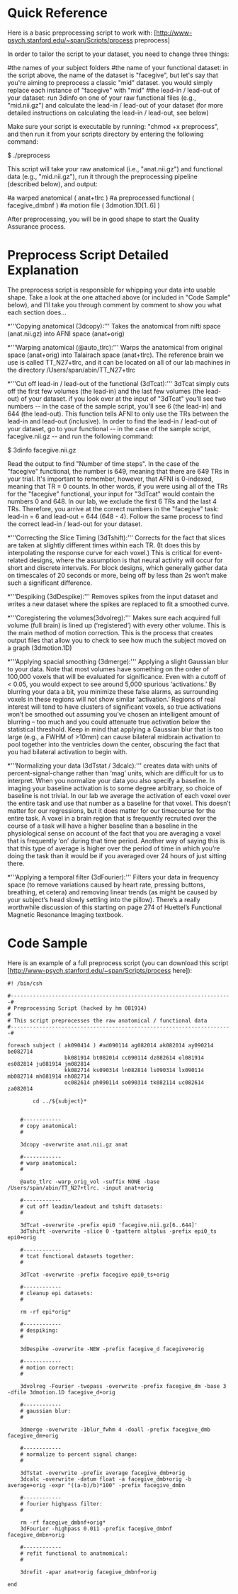 # Quick Reference

Here is a basic preprocessing script to work with: [http://www-psych.stanford.edu/~span/Scripts/process preprocess]

In order to tailor the script to your dataset, you need to change three things:

#the names of your subject folders
#the name of your functional dataset: in the script above, the name of the dataset is "facegive", but let's say that you're aiming to preprocess a classic "mid" dataset. you would simply replace each instance of "facegive" with "mid"
#the lead-in / lead-out of your dataset: run 3dinfo on one of your raw functional files (e.g., "mid.nii.gz") and calculate the lead-in / lead-out of your dataset (for more detailed instructions on calculating the lead-in / lead-out, see below)

Make sure your script is executable by running: "chmod +x preprocess", and then run it from your scripts directory by entering the following command:

 $ ./preprocess

This script will take your raw anatomical (i.e., "anat.nii.gz") and functional data (e.g., "mid.nii.gz"), run it through the preprocessing pipeline (described below), and output: 

#a warped anatomical ( anat+tlrc )
#a preprocessed functional ( facegive_dmbnf )
#a motion file ( 3dmotion.1D[1..6] )

After preprocessing, you will be in good shape to start the Quality Assurance process.

# Preprocess Script Detailed Explanation

The preprocess script is responsible for whipping your data into usable shape. Take a look at the one attached above (or included in "Code Sample" below), and I'll take you through comment by comment to show you what each section does...

*'''Copying anatomical (3dcopy):''' Takes the anatomical from nifti space (anat.nii.gz) into AFNI space (anat+orig)

*'''Warping anatomical (@auto_tlrc):''' Warps the anatomical from original space (anat+orig) into Talairach space (anat+tlrc). The reference brain we use is called TT_N27+tlrc, and it can be located on all of our lab machines in the directory /Users/span/abin/TT_N27+tlrc

*'''Cut off lead-in / lead-out of the functional (3dTcat):'''  3dTcat simply cuts off the first few volumes (the lead-in) and the last few volumes (the lead-out) of your dataset. if you look over at the input of "3dTcat" you'll see two numbers -- in the case of the sample script, you'll see 6 (the lead-in) and 644 (the lead-out). This function tells AFNI to only use the TRs between the lead-in and lead-out (inclusive). In order to find the lead-in / lead-out of your dataset, go to your functional -- in the case of the sample script, facegive.nii.gz -- and run the following command:

 $ 3dinfo facegive.nii.gz

Read the output to find "Number of time steps". In the case of the "facegive" functional, the number is 649, meaning that there are 649 TRs in your trial. It's important to remember, however, that AFNI is 0-indexed, meaning that TR = 0 counts. In other words, if you were using all of the TRs for the "facegive" functional, your input for "3dTcat" would contain the numbers 0 and 648. In our lab, we exclude the first 6 TRs and the last 4 TRs. Therefore, you arrive at the correct numbers in the "facegive" task: lead-in = 6 and lead-out = 644 (648 - 4). Follow the same process to find the correct lead-in / lead-out for your dataset.

*'''Correcting the Slice Timing (3dTshift):''' Corrects for the fact that slices are taken at slightly different times within each TR. (It does this by interpolating the response curve for each voxel.) This is critical for event-related designs, where the assumption is that neural activity will occur for short and discrete intervals. For block designs, which generally gather data on timescales of 20 seconds or more, being off by less than 2s won’t make such a significant difference. 

*'''Despiking (3dDespike):''' Removes spikes from the input dataset and writes a new dataset where the spikes are replaced to fit a smoothed curve. 

*'''Coregistering the volumes(3dvolreg):'''  Makes sure each acquired full volume (full brain) is lined up (‘registered’) with every other volume.  This is the main method of motion correction.  This is the process that creates output files that allow you to check to see how much the subject moved on a graph (3dmotion.1D)

*'''Applying spacial smoothing (3dmerge):''' Applying a slight Gaussian blur to your data. Note that most volumes have something on the order of 100,000 voxels that will be evaluated for significance.  Even with a cutoff of < 0.05, you would expect to see around 5,000 spurious ‘activations.’ By blurring your data a bit, you minimize these false alarms, as surrounding voxels in these regions will not show similar ‘activation.’ Regions of real interest will tend to have clusters of significant voxels, so true activations won’t be smoothed out assuming you’ve chosen an intelligent amount of blurring – too much and you could attenuate true activation below the statistical threshold.  Keep in mind that applying a Gaussian blur that is too large (e.g., a FWHM of >10mm) can cause bilateral midbrain activation to pool together into the ventricles down the center, obscuring the fact that you had bilateral activation to begin with.

*'''Normalizing your data (3dTstat / 3dcalc):''' creates data with units of percent-signal-change rather than ‘mag’ units, which are difficult for us to interpret. When you normalize your data you also specify a baseline.  In imaging your baseline activation is to some degree arbitrary, so choice of baseline is not trivial.  In our lab we average the activation of each voxel over the entire task and use that number as a baseline for that voxel.  This doesn’t matter for our regressions, but it does matter for our timecourse for the entire task. A voxel in a brain region that is frequently recruited over the course of a task will have a higher baseline than a baseline in the physiological sense on account of the fact that you are averaging a voxel that is frequently ‘on’ during that time period.  Another way of saying this is that this type of average is higher over the period of time in which you’re doing the task than it would be if you averaged over 24 hours of just sitting there. 

*'''Applying a temporal filter (3dFourier):''' Filters your data in frequency space (to remove variations caused by heart rate, pressing buttons, breathing, et cetera) and removing linear trends (as might be caused by your subject’s head slowly settling into the pillow). There’s a really worthwhile discussion of this starting on page 274 of Huettel’s Functional Magnetic Resonance Imaging textbook.

# Code Sample
Here is an example of a full preprocess script (you can download this script [http://www-psych.stanford.edu/~span/Scripts/process here]):

```
#! /bin/csh

#----------------------------------------------------------------------#
# Preprocessing Script (hacked by hm 081914)
# 
# This script preprocesses the raw anatomical / functional data
#----------------------------------------------------------------------#

foreach subject ( ak090414 ) #ad090114 ag082014 ak082014 ay090214 be082714 
                  bk081914 bt082014 cc090114 dz082614 el081914 es082814 ju081914 jm082814 
                  kk082714 ks090314 ln082814 ls090314 lx090114 mb082714 mh081914 nh082714 
                  oc082614 ph090114 so090314 tk082114 uc082614 za082014
    
        cd ../${subject}*
    

    #------------   
    # copy anatomical:
    #
    
    3dcopy -overwrite anat.nii.gz anat

    #------------   
    # warp anatomical:
    #
    
    @auto_tlrc -warp_orig_vol -suffix NONE -base /Users/span/abin/TT_N27+tlrc. -input anat+orig

    #------------   
    # cut off leadin/leadout and tshift datasets:
    #
    
    3dTcat -overwrite -prefix epi0 'facegive.nii.gz[6..644]'
    3dTshift -overwrite -slice 0 -tpattern altplus -prefix epi0_ts epi0+orig

    #------------   
    # tcat functional datasets together:
    #
    
    3dTcat -overwrite -prefix facegive epi0_ts+orig

    #------------   
    # cleanup epi datasets:
    #
    
    rm -rf epi*orig*

    #------------   
    # despiking:
    #
    
    3dDespike -overwrite -NEW -prefix facegive_d facegive+orig

    #------------   
    # motion correct:
    #
    
    3dvolreg -Fourier -twopass -overwrite -prefix facegive_dm -base 3 -dfile 3dmotion.1D facegive_d+orig
    
    #------------   
    # gaussian blur:
    #
    
    3dmerge -overwrite -1blur_fwhm 4 -doall -prefix facegive_dmb facegive_dm+orig

    #------------   
    # normalize to percent signal change:
    #
    
    3dTstat -overwrite -prefix average facegive_dmb+orig
    3dcalc -overwrite -datum float -a facegive_dmb+orig -b average+orig -expr "((a-b)/b)*100" -prefix facegive_dmbn

    #------------   
    # fourier highpass filter:
    #
    
    rm -rf facegive_dmbnf+orig*
    3dFourier -highpass 0.011 -prefix facegive_dmbnf facegive_dmbn+orig

    #------------   
    # refit functional to anatmomical:
    #
    
    3drefit -apar anat+orig facegive_dmbnf+orig

end

```